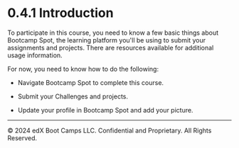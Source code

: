 # 0.4.1 Introduction
To participate in this course, you need to know a few basic things about Bootcamp Spot, the learning platform you'll be using to submit your assignments and projects. There are resources available for additional usage information.

For now, you need to know how to do the following:

* Navigate Bootcamp Spot to complete this course.

* Submit your Challenges and projects.

* Update your profile in Bootcamp Spot and add your picture.

---
© 2024 edX Boot Camps LLC. Confidential and Proprietary. All Rights Reserved.
